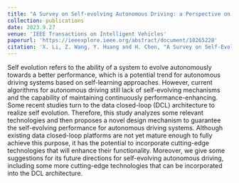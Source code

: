 ```yaml
---
title: "A Survey on Self-evolving Autonomous Driving: a Perspective on Data Closed-Loop Technology"
collection: publications
date: 2023.9.27
venue: 'IEEE Transactions on Intelligent Vehicles'
paperurl: 'https://ieeexplore.ieee.org/abstract/document/10265228'
citation: 'X. Li, Z. Wang, Y. Huang and H. Chen, "A Survey on Self-Evolving Autonomous Driving: A Perspective on Data Closed-Loop Technology," in IEEE Transactions on Intelligent Vehicles, vol. 8, no. 11, pp. 4613-4631, Nov. 2023, doi: 10.1109/TIV.2023.3319689. '
---
```


Self evolution refers to the ability of a system to evolve autonomously towards a better performance, which is a potential trend for autonomous driving systems based on self-learning approaches. However, current algorithms for autonomous driving still lack of self-evolving mechanisms and the capability of maintaining continuously performance-enhancing. Some recent studies turn to the data closed-loop (DCL) architecture to realize self evolution. Therefore, this study analyzes some relevant technologies and then proposes a novel design mechanism to guarantee the self-evolving performance for autonomous driving systems. Although existing data closed-loop platforms are not yet mature enough to fully achieve this purpose, it has the potential to incorporate cutting-edge technologies that will enhance their functionality. Moreover, we give some suggestions for its future directions for self-evolving autonomous driving, including some more cutting-edge technologies that can be incorporated into the DCL architecture.
